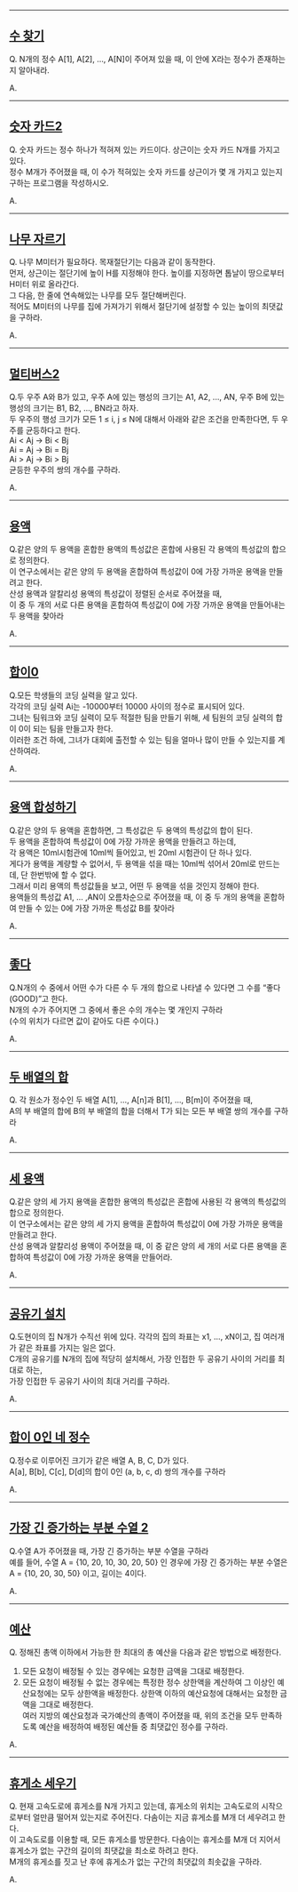 
---
[수 찾기](https://www.acmicpc.net/problem/1920)
--
Q. N개의 정수 A[1], A[2], …, A[N]이 주어져 있을 때, 이 안에 X라는 정수가 존재하는지 알아내라.<br>

A.

---
[숫자 카드2](https://www.acmicpc.net/problem/10816)
--
Q. 숫자 카드는 정수 하나가 적혀져 있는 카드이다. 상근이는 숫자 카드 N개를 가지고 있다.<br>
정수 M개가 주어졌을 때, 이 수가 적혀있는 숫자 카드를 상근이가 몇 개 가지고 있는지 구하는 프로그램을 작성하시오.<br>

A.

---
[나무 자르기](https://www.acmicpc.net/problem/2805)
--
Q. 나무 M미터가 필요하다. 목재절단기는 다음과 같이 동작한다. <br>
먼저, 상근이는 절단기에 높이 H를 지정해야 한다. 높이를 지정하면 톱날이 땅으로부터 H미터 위로 올라간다.<br>
그 다음, 한 줄에 연속해있는 나무를 모두 절단해버린다.<br>
적어도 M미터의 나무를 집에 가져가기 위해서 절단기에 설정할 수 있는 높이의 최댓값을 구하라.

A.

---
[멀티버스2](https://www.acmicpc.net/problem/18869)
--
Q.두 우주 A와 B가 있고, 우주 A에 있는 행성의 크기는 A1, A2, ..., AN, 우주 B에 있는 행성의 크기는 B1, B2, ..., BN라고 하자.<Br>
두 우주의 행성 크기가 모든 1 ≤ i, j ≤ N에 대해서 아래와 같은 조건을 만족한다면, 두 우주를 균등하다고 한다.<br>
Ai < Aj → Bi < Bj<br>
Ai = Aj → Bi = Bj<br>
Ai > Aj → Bi > Bj<br>
균등한 우주의 쌍의 개수를 구하라. 

A.

---
[용액](https://www.acmicpc.net/problem/2467)
--
Q.같은 양의 두 용액을 혼합한 용액의 특성값은 혼합에 사용된 각 용액의 특성값의 합으로 정의한다.<br>
이 연구소에서는 같은 양의 두 용액을 혼합하여 특성값이 0에 가장 가까운 용액을 만들려고 한다.<br>
산성 용액과 알칼리성 용액의 특성값이 정렬된 순서로 주어졌을 때, <br>
이 중 두 개의 서로 다른 용액을 혼합하여 특성값이 0에 가장 가까운 용액을 만들어내는 두 용액을 찾아라<br>

A.

---
[합이0](https://www.acmicpc.net/problem/3151)
--
Q.모든 학생들의 코딩 실력을 알고 있다. <br>
각각의 코딩 실력 Ai는 -10000부터 10000 사이의 정수로 표시되어 있다. <br>
그녀는 팀워크와 코딩 실력이 모두 적절한 팀을 만들기 위해, 세 팀원의 코딩 실력의 합이 0이 되는 팀을 만들고자 한다.<br>
이러한 조건 하에, 그녀가 대회에 출전할 수 있는 팀을 얼마나 많이 만들 수 있는지를 계산하여라.

A.

---
[용액 합성하기](https://www.acmicpc.net/problem/14921)
--
Q.같은 양의 두 용액을 혼합하면, 그 특성값은 두 용액의 특성값의 합이 된다.<br>
두 용액을 혼합하여 특성값이 0에 가장 가까운 용액을 만들려고 하는데,<br>
각 용액은 10ml시험관에 10ml씩 들어있고, 빈 20ml 시험관이 단 하나 있다.<br>
게다가 용액을 계량할 수 없어서, 두 용액을 섞을 때는 10ml씩 섞어서 20ml로 만드는데, 단 한번밖에 할 수 없다.<br>
그래서 미리 용액의 특성값들을 보고, 어떤 두 용액을 섞을 것인지 정해야 한다.<br>
용액들의 특성값 A1, … ,AN이 오름차순으로 주어졌을 때, 이 중 두 개의 용액을 혼합하여 만들 수 있는 0에 가장 가까운 특성값 B를 찾아라<br>

A.

---
[좋다](https://www.acmicpc.net/problem/1253)
--
Q.N개의 수 중에서 어떤 수가 다른 수 두 개의 합으로 나타낼 수 있다면 그 수를 “좋다(GOOD)”고 한다.<br>
N개의 수가 주어지면 그 중에서 좋은 수의 개수는 몇 개인지 구하라<br>
(수의 위치가 다르면 값이 같아도 다른 수이다.)

A.

---
[두 배열의 합](https://www.acmicpc.net/problem/2143)
--
Q. 각 원소가 정수인 두 배열 A[1], …, A[n]과 B[1], …, B[m]이 주어졌을 때,<br>
A의 부 배열의 합에 B의 부 배열의 합을 더해서 T가 되는 모든 부 배열 쌍의 개수를 구하라<br>

A.

---
[세 용액](https://www.acmicpc.net/problem/2473)
--
Q.같은 양의 세 가지 용액을 혼합한 용액의 특성값은 혼합에 사용된 각 용액의 특성값의 합으로 정의한다.<Br>
이 연구소에서는 같은 양의 세 가지 용액을 혼합하여 특성값이 0에 가장 가까운 용액을 만들려고 한다.<Br>
산성 용액과 알칼리성 용액이 주어졌을 때, 이 중 같은 양의 세 개의 서로 다른 용액을 혼합하여 특성값이 0에 가장 가까운 용액을 만들어라.

A.

---
[공유기 설치](https://www.acmicpc.net/problem/2110)
--
Q.도현이의 집 N개가 수직선 위에 있다. 각각의 집의 좌표는 x1, ..., xN이고, 집 여러개가 같은 좌표를 가지는 일은 없다.<br>
C개의 공유기를 N개의 집에 적당히 설치해서, 가장 인접한 두 공유기 사이의 거리를 최대로 하는,<br>
가장 인접한 두 공유기 사이의 최대 거리를 구하라.

A.

---
[합이 0인 네 정수](https://www.acmicpc.net/problem/7453)
--
Q.정수로 이루어진 크기가 같은 배열 A, B, C, D가 있다.<br>
A[a], B[b], C[c], D[d]의 합이 0인 (a, b, c, d) 쌍의 개수를 구하라

A.

---
[가장 긴 증가하는 부분 수열 2](https://www.acmicpc.net/problem/12015)
--
Q.수열 A가 주어졌을 때, 가장 긴 증가하는 부분 수열을 구하라<br>
예를 들어, 수열 A = {10, 20, 10, 30, 20, 50} 인 경우에 가장 긴 증가하는 부분 수열은 A = {10, 20, 30, 50} 이고, 길이는 4이다.<br>

A.

---
[예산](https://www.acmicpc.net/problem/2512)
--
Q. 정해진 총액 이하에서 가능한 한 최대의 총 예산을 다음과 같은 방법으로 배정한다.<br>
1. 모든 요청이 배정될 수 있는 경우에는 요청한 금액을 그대로 배정한다.
2. 모든 요청이 배정될 수 없는 경우에는 특정한 정수 상한액을 계산하여 그 이상인 예산요청에는 모두 상한액을 배정한다. 상한액 이하의 예산요청에 대해서는 요청한 금액을 그대로 배정한다.<br>
여러 지방의 예산요청과 국가예산의 총액이 주어졌을 때, 위의 조건을 모두 만족하도록 예산을 배정하여 배정된 예산들 중 최댓값인 정수를 구하라.

A.

---
[휴게소 세우기](https://www.acmicpc.net/problem/1477)
--
Q. 현재 고속도로에 휴게소를 N개 가지고 있는데, 휴게소의 위치는 고속도로의 시작으로부터 얼만큼 떨어져 있는지로 주어진다. 다솜이는 지금 휴게소를 M개 더 세우려고 한다.<Br>
이 고속도로를 이용할 때, 모든 휴게소를 방문한다. 다솜이는 휴게소를 M개 더 지어서 휴게소가 없는 구간의 길이의 최댓값을 최소로 하려고 한다.<br>
M개의 휴게소를 짓고 난 후에 휴게소가 없는 구간의 최댓값의 최솟값을 구하라.

A.